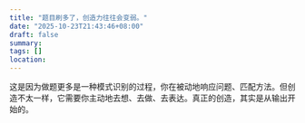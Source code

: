 ```yaml
---
title: "题目刷多了，创造力往往会变弱。"
date: "2025-10-23T21:43:46+08:00"
draft: false
summary:
tags: []
location:
---
```

这是因为做题更多是一种模式识别的过程，你在被动地响应问题、匹配方法。但创造不太一样，它需要你主动地去想、去做、去表达。真正的创造，其实是从输出开始的。